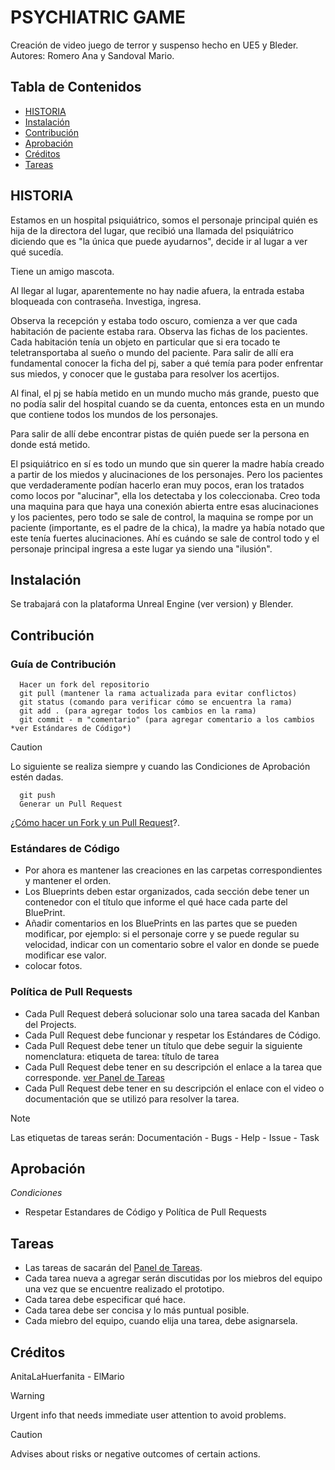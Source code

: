 # PSYCHIATRIC GAME
Creación de video juego de terror y suspenso hecho en UE5 y Bleder.
Autores: Romero Ana y Sandoval Mario. 

## Tabla de Contenidos

- [HISTORIA](#historia)
- [Instalación](#instalación)
- [Contribución](#contribución)
- [Aprobación](#aprobación)
- [Créditos](#créditos)
- [Tareas](#tareas)
  
## HISTORIA

Estamos en un hospital psiquiátrico, somos el personaje principal quién es hija de la directora del lugar, que recibió una llamada del psiquiátrico diciendo que es "la única que puede ayudarnos", decide ir al lugar a ver qué sucedía.

Tiene un amigo mascota.

Al llegar al lugar, aparentemente no hay nadie afuera, la entrada estaba bloqueada con contraseña. Investiga, ingresa.

Observa la recepción y estaba todo oscuro, comienza a ver que cada habitación de paciente estaba rara.
Observa las fichas de los pacientes.
Cada habitación tenía un objeto en particular que si era tocado te teletransportaba al sueño o mundo del paciente.
Para salir de allí era fundamental conocer la ficha del pj, saber a qué temía para poder enfrentar sus miedos, y conocer que le gustaba para resolver los acertijos.

Al final, el pj se había metido en un mundo mucho más grande, puesto que no podía salir del hospital cuando se da cuenta, entonces esta en un mundo que contiene todos los mundos de los personajes.

Para salir de allí debe encontrar pistas de quién puede ser la persona en donde está metido.

El psiquiátrico en sí es todo un mundo que sin querer la madre había creado a partir de los miedos y alucinaciones de los personajes.
Pero los pacientes que verdaderamente podían hacerlo eran muy pocos, eran los tratados como locos por "alucinar", ella los detectaba y los coleccionaba.
Creo toda una maquina para que haya una conexión abierta entre esas alucinaciones y los pacientes, pero todo se sale de control, la maquina se rompe por un paciente (importante, es el padre de la chica), la madre ya había notado que este tenía fuertes alucinaciones.
Ahí es cuándo se sale de control todo y el personaje principal ingresa a este lugar ya siendo una "ilusión".

## Instalación

Se trabajará con la plataforma Unreal Engine (ver version) y Blender.

## Contribución
  ### Guía de Contribución
  ```
    Hacer un fork del repositorio
    git pull (mantener la rama actualizada para evitar conflictos)
    git status (comando para verificar cómo se encuentra la rama)
    git add . (para agregar todos los cambios en la rama)
    git commit - m "comentario" (para agregar comentario a los cambios *ver Estándares de Código*)
  ```
  >[!CAUTION] 
  > Lo siguiente se realiza siempre y cuando las Condiciones de Aprobación estén dadas.
  ```
    git push
    Generar un Pull Request
  ```
   [¿Cómo hacer un Fork y un Pull Request](https://www.youtube.com/watch?v=BPns9r76vSI)?.
  ### Estándares de Código
  - Por ahora es mantener las creaciones en las carpetas correspondientes y mantener el orden.
  - Los Blueprints deben estar organizados, cada sección debe tener un contenedor con el título que informe el qué hace cada parte del BluePrint.
  - Añadir comentarios en los BluePrints en las partes que se pueden modificar, por ejemplo: si el personaje corre y se puede regular su velocidad, indicar con un comentario sobre el valor en donde se puede modificar ese valor.
  - colocar fotos.
    
  ### Política de Pull Requests
  
 - Cada Pull Request deberá solucionar solo una tarea sacada del Kanban del Projects.
 - Cada Pull Request debe funcionar y respetar los Estándares de Código. 
 - Cada Pull Request debe tener un título que debe seguir la siguiente nomenclatura: etiqueta de tarea: título de tarea
 - Cada Pull Request debe tener en su descripción el enlace a la tarea que corresponde. [ver Panel de Tareas](https://github.com/users/AnaMariaRomero/projects/2/views/1)
 - Cada Pull Request debe tener en su descripción el enlace con el video o documentación que se utilizó para resolver la tarea.
  > [!NOTE]
  > Las etiquetas de tareas serán: Documentación - Bugs - Help -  Issue - Task

## Aprobación
  _Condiciones_
  - Respetar Estandares de Código y Política de Pull Requests

## Tareas
  - Las tareas de sacarán del [Panel de Tareas](https://github.com/users/AnaMariaRomero/projects/2/views/1).
  - Cada tarea nueva a agregar serán discutidas por los miebros del equipo una vez que se encuentre realizado el prototipo.
  - Cada tarea debe especificar qué hace.
  - Cada tarea debe ser concisa y lo más puntual posible.  
  - Cada miebro del equipo, cuando elija una tarea, debe asignarsela.

## Créditos
  AnitaLaHuerfanita - ElMario

> [!WARNING]
> Urgent info that needs immediate user attention to avoid problems.

> [!CAUTION]
> Advises about risks or negative outcomes of certain actions.
